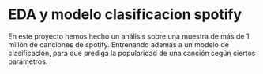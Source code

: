 # EDA y modelo clasificacion spotify
 En este proyecto hemos hecho un análisis sobre una muestra de más de 1 millón de canciones de spotify. Entrenando además a un modelo de clasificación, para que prediga la popularidad de una canción según ciertos parámetros.
